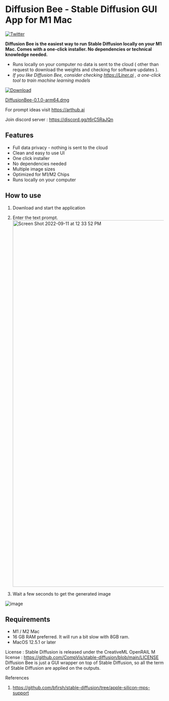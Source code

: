 # Diffusion Bee - Stable Diffusion GUI App for M1 Mac

[![Twitter](https://img.shields.io/twitter/url.svg?label=Follow%20%40divamgupta&style=social&url=https%3A%2F%2Ftwitter.com%2Fdivamgupta)](https://twitter.com/divamgupta)

**Diffusion Bee is the easiest way to run Stable Diffusion locally on your M1 Mac. Comes with a one-click installer. No dependencies or technical knowledge needed.**

- Runs locally on your computer no data is sent to the cloud ( other than request to download the weights and checking for software updates ).
- _If you like Diffusion Bee, consider checking <https://Liner.ai> , a one-click tool to train machine learning models_

[![Download](https://user-images.githubusercontent.com/1890549/189538422-52d50488-c1fa-4924-bec6-186c9e0f307b.png)](https://diffusionbee.com/)

[DiffusionBee-0.1.0-arm64.dmg](https://github.com/divamgupta/diffusionbee-stable-diffusion-ui/releases/download/0.1.0/DiffusionBee-0.1.0-arm64.dmg)

For prompt ideas visit <https://arthub.ai>

Join discord server : <https://discord.gg/t6rC5RaJQn>

## Features

- Full data privacy - nothing is sent to the cloud
- Clean and easy to use UI
- One click installer
- No dependencies needed
- Multiple image sizes
- Optimized for M1/M2 Chips
- Runs locally on your computer

## How to use

1. Download and start the application

2. Enter the text prompt.
   <img width="1162" alt="Screen Shot 2022-09-11 at 12 33 52 PM" src="https://user-images.githubusercontent.com/1890549/189538839-45ac91b1-cd66-4543-9ece-956220d0d769.png">

3. Wait a few seconds to get the generated image

![image](https://user-images.githubusercontent.com/1890549/189539684-222482fb-63f7-4799-bfc1-005b84508e35.png)

## Requirements

- M1 / M2 Mac
- 16 GB RAM preferred. It will run a bit slow with 8GB ram.
- MacOS 12.5.1 or later

License : Stable Diffusion is released under the CreativeML OpenRAIL M license : <https://github.com/CompVis/stable-diffusion/blob/main/LICENSE>
Diffusion Bee is just a GUI wrapper on top of Stable Diffusion, so all the term of Stable Diffusion are applied on the outputs.

References

1. <https://github.com/bfirsh/stable-diffusion/tree/apple-silicon-mps-support>
